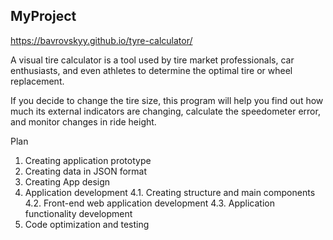 ## MyProject
https://bavrovskyy.github.io/tyre-calculator/

A visual tire calculator is a tool used by tire market professionals,
 car enthusiasts, and even athletes to determine the optimal tire or wheel replacement.

If you decide to change the tire size, this program will help you find out how much its
 external indicators are changing, calculate the speedometer error, and monitor changes in ride height.

Plan
1. Creating application prototype
2. Creating data in JSON format
3. Creating App design
4. Application development
	4.1. Creating structure and main components
	4.2. Front-end web application development
	4.3. Application functionality development
5. Code optimization and testing
